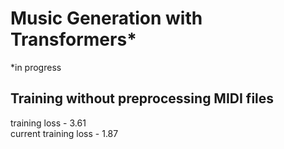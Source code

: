 # Music Generation with Transformers*
*in progress
## Training without preprocessing MIDI files
training loss - 3.61 <br/>
current training loss - 1.87 <br/>


